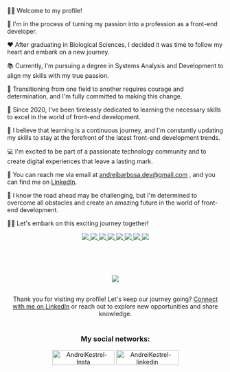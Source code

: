 👋🏽 Welcome to my profile! 

🚀 I'm in the process of turning my passion into a profession as a front-end developer.

❤️ After graduating in Biological Sciences, I decided it was time to follow my heart and embark on a new journey.

📚 Currently, I'm pursuing a degree in Systems Analysis and Development to align my skills with my true passion.

💪 Transitioning from one field to another requires courage and determination, and I'm fully committed to making this change.

📖 Since 2020, I've been tirelessly dedicated to learning the necessary skills to excel in the world of front-end development.

🌟 I believe that learning is a continuous journey, and I'm constantly updating my skills to stay at the forefront of the latest front-end development trends.

💻 I'm excited to be part of a passionate technology community and to create digital experiences that leave a lasting mark.

📧 You can reach me via email at andreibarbosa.dev@gmail.com , and you can find me on [LinkedIn](https://www.linkedin.com/in/barbosaandrei/).

🌈 I know the road ahead may be challenging, but I'm determined to overcome all obstacles and create an amazing future in the world of front-end development.

🚀🌟 Let's embark on this exciting journey together!

<div align="center">
 <p>
</p>
   <a href="https://github.com/Ileriayo/markdown-badges">
    <img src="https://img.shields.io/badge/javascript-%23323330.svg?style=for-the-badge&logo=javascript&logoColor=%23F7DF1E"/>
  </a>
  <a href="https://github.com/Ileriayo/markdown-badges">
    <img src="https://img.shields.io/badge/html5-%23E34F26.svg?style=for-the-badge&logo=html5&logoColor=white"/>
  </a>
  <a href="https://github.com/Ileriayo/markdown-badges">
    <img src="https://img.shields.io/badge/react-%2320232a.svg?style=for-the-badge&logo=react&logoColor=%2361DAFB"/>
  </a>
  <a href="https://github.com/Ileriayo/markdown-badges">
    <img src="https://img.shields.io/badge/Next-black?style=for-the-badge&logo=next.js&logoColor=white"/>
  </a>
  <a href="https://github.com/Ileriayo/markdown-badges">
    <img src="https://img.shields.io/badge/bootstrap-%238511FA.svg?style=for-the-badge&logo=bootstrap&logoColor=white"/>
  </a>
  <a href="https://github.com/Ileriayo/markdown-badges">
    <img src="https://img.shields.io/badge/SASS-hotpink.svg?style=for-the-badge&logo=SASS&logoColor=white"/>
  </a>
  <a href="https://github.com/Ileriayo/markdown-badges">
    <img src="https://img.shields.io/badge/node.js-6DA55F?style=for-the-badge&logo=node.js&logoColor=white"/>
  </a>
  <a href="https://github.com/Ileriayo/markdown-badges">
    <img src="https://img.shields.io/badge/css3-%231572B6.svg?style=for-the-badge&logo=css3&logoColor=white"/>
  </a>


<br><br>

<br>
<div align="center">
    <a href="https://github.com/anuraghazra/github-readme-stats">
      <img src="https://github-readme-stats.vercel.app/api/top-langs/?username=andreikestrel&layout=compact"/>
    </a>
  <br> <br>
</div>

Thank you for visiting my profile! Let's keep our journey going? [Connect with me on LinkedIn](https://www.linkedin.com/in/barbosaandrei/) or reach out to explore new opportunities and share knowledge.
<br><br>
<div style="display: inline_block">
<h3>My social networks:</h3>
<a href="https://instagram.com/andreikestrel" target="_blank"><img align="center" alt="AndreiKestrel-Insta" height="35" width="145" src="https://img.shields.io/badge/Instagram-E4405F?style=for-the-badge&logo=instagram&logoColor=white"></a>
<a href="https://www.linkedin.com/in/barbosaandrei/" target="_blank"><img align="center" alt="AndreiKestrel-linkedin" height="35" width="145" src="https://img.shields.io/badge/LinkedIn-0077B5?style=for-the-badge&logo=linkedin&logoColor=white"></a>
</div>
